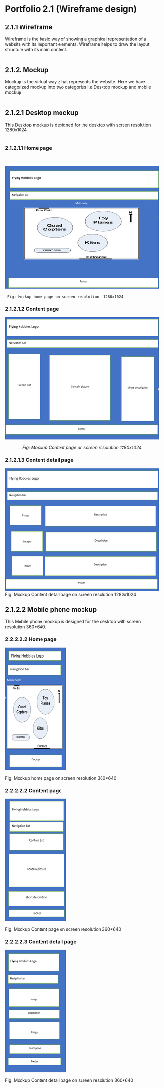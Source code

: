 <h1>Portfolio 2.1 (Wireframe design) </h1>

<h2>2.1.1 Wireframe <br></h2>
Wireframe is the basic way of showing a graphical representation of a website with its important elements. Wireframe helps to draw the layout structure with its main content.
<br><br>
<h2>2.1.2. Mockup<br></h2>
Mockup is the virtual way zthat represents the website. Here we have categorized mockup into two categories i.e Desktop mockup and mobile mockup
<br><br>
<h2>2.1.2.1 Desktop mockup <br></h2>
This Desktop mockup is designed for the desktop with screen resolution  1280x1024 
<br><br>

<h3>2.1.2.1.1 Home page</h3>
<br><br>

<img src="resource/portfolio/wireframe-home.png" width="1000px" height="400px">




     Fig: Mockup home page on screen resolution  1280x1024
     
     
<h3>
2.1.2.1.2 Content page
</h3>
<img src="resource/portfolio/wireframe-content.png" width="1000px" height="400px">
<p style="text-align:center"><em>Fig: Mockup Content page on screen resolution  1280x1024</em></p>

<h3> 2.1.2.1.3 Content detail page </h3>
<img src="resource/portfolio/wireframe-detailpage.png" width="1000px" height="400px">
Fig: Mockup Content detail page on screen resolution  1280x1024

<h2>2.1.2.2 Mobile phone mockup</h2>
<p>This Mobile phone mockup is designed for the desktop with screen resolution  360*640.</p>
<h3>
2.2.2.2.2 Home page </h3>
<img src="resource/portfolio/wireframe-home-mobile.png" width="200px" height="400px">
<p>Fig: Mockup home page on screen resolution 360*640</p>
<h3>
2.2.2.2.2 Content page
</h3>

<img src="resource/portfolio/wireframe-content-mobile.png" width="200px" height="400px">

<p>Fig: Mockup Content page on screen resolution 360*640</p>


<h3>2.2.2.2.3 Content detail page</h3>
<img src="resource/portfolio/wireframe-detailpage-mobile.png" width="200px" height="400px">
<p>Fig: Mockup Content detail page on screen resolution 360*640</p>

    
